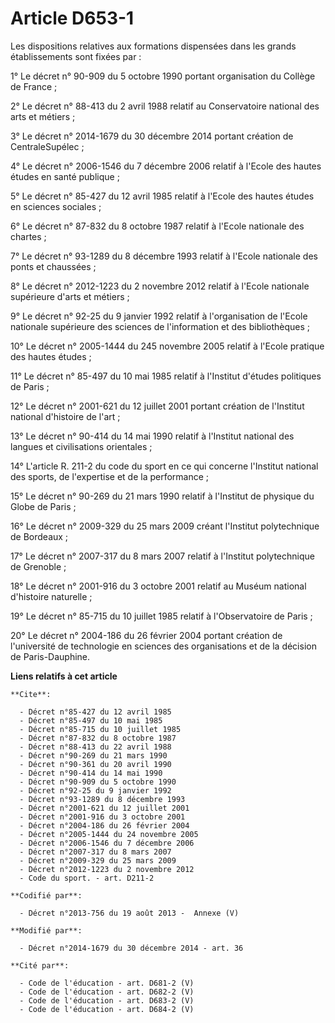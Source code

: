 # Article D653-1

Les dispositions relatives aux formations dispensées dans les grands établissements sont fixées par : 

1° Le décret n° 90-909 du 5 octobre 1990 portant organisation du Collège de France ; 

2° Le décret n° 88-413 du 2 avril 1988 relatif au Conservatoire national des arts et métiers ; 

3° Le décret n° 2014-1679 du 30 décembre 2014 portant création de CentraleSupélec ; 

4° Le décret n° 2006-1546 du 7 décembre 2006 relatif à l'Ecole des hautes études en santé publique ; 

5° Le décret n° 85-427 du 12 avril 1985 relatif à l'Ecole des hautes études en sciences sociales ; 

6° Le décret n° 87-832 du 8 octobre 1987 relatif à l'Ecole nationale des chartes ; 

7° Le décret n° 93-1289 du 8 décembre 1993 relatif à l'Ecole nationale des ponts et chaussées ; 

8° Le décret n° 2012-1223 du 2 novembre 2012 relatif à l'Ecole nationale supérieure d'arts et métiers ; 

9° Le décret n° 92-25 du 9 janvier 1992 relatif à l'organisation de l'Ecole nationale supérieure des sciences de
l'information et des bibliothèques ; 

10° Le décret n° 2005-1444 du 245 novembre 2005 relatif à l'Ecole pratique des hautes études ; 

11° Le décret n° 85-497 du 10 mai 1985 relatif à l'Institut d'études politiques de Paris ; 

12° Le décret n° 2001-621 du 12 juillet 2001 portant création de l'Institut national d'histoire de l'art ; 

13° Le décret n° 90-414 du 14 mai 1990 relatif à l'Institut national des langues et civilisations orientales ; 

14° L'article R. 211-2 du code du sport en ce qui concerne l'Institut national des sports, de l'expertise et de la
performance ; 

15° Le décret n° 90-269 du 21 mars 1990 relatif à l'Institut de physique du Globe de Paris ; 

16° Le décret n° 2009-329 du 25 mars 2009 créant l'Institut polytechnique de Bordeaux ; 

17° Le décret n° 2007-317 du 8 mars 2007 relatif à l'Institut polytechnique de Grenoble ; 

18° Le décret n° 2001-916 du 3 octobre 2001 relatif au Muséum national d'histoire naturelle ; 

19° Le décret n° 85-715 du 10 juillet 1985 relatif à l'Observatoire de Paris ; 

20° Le décret n° 2004-186 du 26 février 2004 portant création de l'université de technologie en sciences des organisations et
de la décision de Paris-Dauphine.

**Liens relatifs à cet article**

	**Cite**:

	  - Décret n°85-427 du 12 avril 1985
	  - Décret n°85-497 du 10 mai 1985
	  - Décret n°85-715 du 10 juillet 1985
	  - Décret n°87-832 du 8 octobre 1987
	  - Décret n°88-413 du 22 avril 1988
	  - Décret n°90-269 du 21 mars 1990
	  - Décret n°90-361 du 20 avril 1990
	  - Décret n°90-414 du 14 mai 1990
	  - Décret n°90-909 du 5 octobre 1990
	  - Décret n°92-25 du 9 janvier 1992
	  - Décret n°93-1289 du 8 décembre 1993
	  - Décret n°2001-621 du 12 juillet 2001
	  - Décret n°2001-916 du 3 octobre 2001
	  - Décret n°2004-186 du 26 février 2004
	  - Décret n°2005-1444 du 24 novembre 2005
	  - Décret n°2006-1546 du 7 décembre 2006
	  - Décret n°2007-317 du 8 mars 2007
	  - Décret n°2009-329 du 25 mars 2009
	  - Décret n°2012-1223 du 2 novembre 2012
	  - Code du sport. - art. D211-2

	**Codifié par**:

	  - Décret n°2013-756 du 19 août 2013 -  Annexe (V)

	**Modifié par**:

	  - Décret n°2014-1679 du 30 décembre 2014 - art. 36

	**Cité par**:

	  - Code de l'éducation - art. D681-2 (V)
	  - Code de l'éducation - art. D682-2 (V)
	  - Code de l'éducation - art. D683-2 (V)
	  - Code de l'éducation - art. D684-2 (V)
